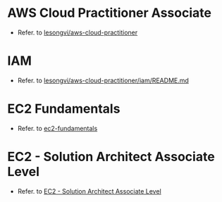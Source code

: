 <!--
 Copyright 2024 lesongvi

 Licensed under the Apache License, Version 2.0 (the "License");
 you may not use this file except in compliance with the License.
 You may obtain a copy of the License at

     https://www.apache.org/licenses/LICENSE-2.0

 Unless required by applicable law or agreed to in writing, software
 distributed under the License is distributed on an "AS IS" BASIS,
 WITHOUT WARRANTIES OR CONDITIONS OF ANY KIND, either express or implied.
 See the License for the specific language governing permissions and
 limitations under the License.
-->

# AWS Cloud Practitioner Associate

- Refer. to [lesongvi/aws-cloud-practitioner](https://github.com/lesongvi/aws-cloud-practitioner)

# IAM

- Refer. to [lesongvi/aws-cloud-practitioner/iam/README.md](https://github.com/lesongvi/aws-cloud-practitioner/iam/README.md)

# EC2 Fundamentals

- Refer. to [ec2-fundamentals](/ec2-fundamentals)

# EC2 - Solution Architect Associate Level

- Refer. to [EC2 - Solution Architect Associate Level](/ec2-solution-architect-associate-level)
